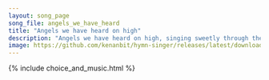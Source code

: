 ```yaml
---
layout: song_page
song_file: angels_we_have_heard
title: "Angels we have heard on high"
description: "Angels we have heard on high, singing sweetly through the night, and the mountains in reply echoing their brave delight.    Gloria in excelsis Deo, gl... english christian 4part textbyother winter"
image: https://github.com/kenanbit/hymn-singer/releases/latest/download/angels_we_have_heard-trad.png
---
```


{% include choice_and_music.html %}